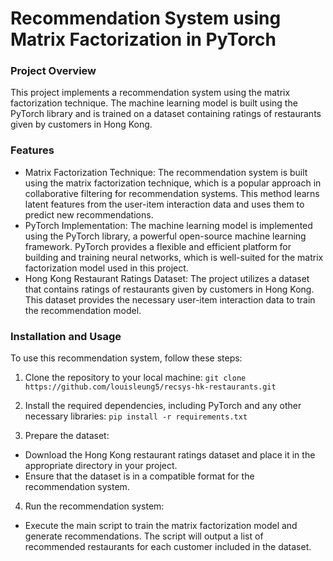 # Recommendation System using Matrix Factorization in PyTorch

### Project Overview
This project implements a recommendation system using the matrix factorization technique. The machine learning model is built using the PyTorch library and is trained on a dataset containing ratings of restaurants given by customers in Hong Kong.

### Features
- Matrix Factorization Technique: The recommendation system is built using the matrix factorization technique, which is a popular approach in collaborative filtering for recommendation systems. This method learns latent features from the user-item interaction data and uses them to predict new recommendations.
- PyTorch Implementation: The machine learning model is implemented using the PyTorch library, a powerful open-source machine learning framework. PyTorch provides a flexible and efficient platform for building and training neural networks, which is well-suited for the matrix factorization model used in this project.
- Hong Kong Restaurant Ratings Dataset: The project utilizes a dataset that contains ratings of restaurants given by customers in Hong Kong. This dataset provides the necessary user-item interaction data to train the recommendation model.

### Installation and Usage
To use this recommendation system, follow these steps:

1. Clone the repository to your local machine:
`git clone https://github.com/louisleung5/recsys-hk-restaurants.git`

2. Install the required dependencies, including PyTorch and any other necessary libraries:
`pip install -r requirements.txt`

3. Prepare the dataset:
- Download the Hong Kong restaurant ratings dataset and place it in the appropriate directory in your project.
- Ensure that the dataset is in a compatible format for the recommendation system.

4. Run the recommendation system:
- Execute the main script to train the matrix factorization model and generate recommendations. The script will output a list of recommended restaurants for each customer included in the dataset.
